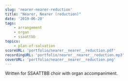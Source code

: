 ```yaml
---
slug: 'nearer-nearer-reduction'
title: "Nearer, Nearer (reduction)"
date: '2019-06-20'
tags: 
    - arrangement
    - organ
    - ssaattbb
topics: 
    - plan-of-salvation
scoreURL: 'portfolio/nearer__nearer__reduction.pdf'
recordingURL: 'portfolio/nearer__nearer__reduction.mp3'
coverURL: 'portfolio/nearer__nearer__reduction.png'
---
```


Written for SSAATTBB choir with organ accompaniment.